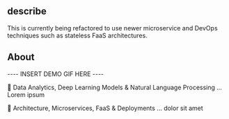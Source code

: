## describe

This is currently being refactored to use newer microservice and DevOps techniques such as stateless FaaS architectures. 
## About

---- INSERT DEMO GIF HERE ----

:pushpin: Data Analytics, Deep Learning Models & Natural Language Processing
... Lorem ipsum

:pushpin: Architecture, Microservices, FaaS & Deployments
... dolor sit amet
